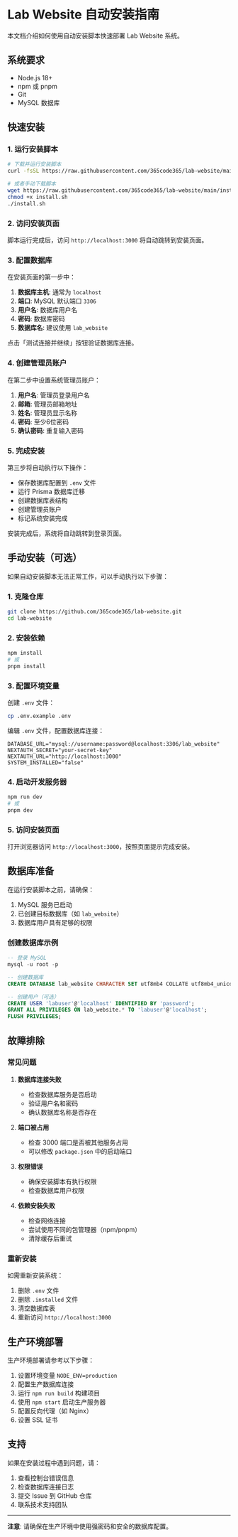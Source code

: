 # Lab Website 自动安装指南

本文档介绍如何使用自动安装脚本快速部署 Lab Website 系统。

## 系统要求

- Node.js 18+ 
- npm 或 pnpm
- Git
- MySQL 数据库

## 快速安装

### 1. 运行安装脚本

```bash
# 下载并运行安装脚本
curl -fsSL https://raw.githubusercontent.com/365code365/lab-website/main/install.sh | bash

# 或者手动下载脚本
wget https://raw.githubusercontent.com/365code365/lab-website/main/install.sh
chmod +x install.sh
./install.sh
```

### 2. 访问安装页面

脚本运行完成后，访问 `http://localhost:3000` 将自动跳转到安装页面。

### 3. 配置数据库

在安装页面的第一步中：

1. **数据库主机**: 通常为 `localhost`
2. **端口**: MySQL 默认端口 `3306`
3. **用户名**: 数据库用户名
4. **密码**: 数据库密码
5. **数据库名**: 建议使用 `lab_website`

点击「测试连接并继续」按钮验证数据库连接。

### 4. 创建管理员账户

在第二步中设置系统管理员账户：

1. **用户名**: 管理员登录用户名
2. **邮箱**: 管理员邮箱地址
3. **姓名**: 管理员显示名称
4. **密码**: 至少6位密码
5. **确认密码**: 重复输入密码

### 5. 完成安装

第三步将自动执行以下操作：

- 保存数据库配置到 `.env` 文件
- 运行 Prisma 数据库迁移
- 创建数据库表结构
- 创建管理员账户
- 标记系统安装完成

安装完成后，系统将自动跳转到登录页面。

## 手动安装（可选）

如果自动安装脚本无法正常工作，可以手动执行以下步骤：

### 1. 克隆仓库

```bash
git clone https://github.com/365code365/lab-website.git
cd lab-website
```

### 2. 安装依赖

```bash
npm install
# 或
pnpm install
```

### 3. 配置环境变量

创建 `.env` 文件：

```bash
cp .env.example .env
```

编辑 `.env` 文件，配置数据库连接：

```env
DATABASE_URL="mysql://username:password@localhost:3306/lab_website"
NEXTAUTH_SECRET="your-secret-key"
NEXTAUTH_URL="http://localhost:3000"
SYSTEM_INSTALLED="false"
```

### 4. 启动开发服务器

```bash
npm run dev
# 或
pnpm dev
```

### 5. 访问安装页面

打开浏览器访问 `http://localhost:3000`，按照页面提示完成安装。

## 数据库准备

在运行安装脚本之前，请确保：

1. MySQL 服务已启动
2. 已创建目标数据库（如 `lab_website`）
3. 数据库用户具有足够的权限

### 创建数据库示例

```sql
-- 登录 MySQL
mysql -u root -p

-- 创建数据库
CREATE DATABASE lab_website CHARACTER SET utf8mb4 COLLATE utf8mb4_unicode_ci;

-- 创建用户（可选）
CREATE USER 'labuser'@'localhost' IDENTIFIED BY 'password';
GRANT ALL PRIVILEGES ON lab_website.* TO 'labuser'@'localhost';
FLUSH PRIVILEGES;
```

## 故障排除

### 常见问题

1. **数据库连接失败**
   - 检查数据库服务是否启动
   - 验证用户名和密码
   - 确认数据库名称是否存在

2. **端口被占用**
   - 检查 3000 端口是否被其他服务占用
   - 可以修改 `package.json` 中的启动端口

3. **权限错误**
   - 确保安装脚本有执行权限
   - 检查数据库用户权限

4. **依赖安装失败**
   - 检查网络连接
   - 尝试使用不同的包管理器（npm/pnpm）
   - 清除缓存后重试

### 重新安装

如需重新安装系统：

1. 删除 `.env` 文件
2. 删除 `.installed` 文件
3. 清空数据库表
4. 重新访问 `http://localhost:3000`

## 生产环境部署

生产环境部署请参考以下步骤：

1. 设置环境变量 `NODE_ENV=production`
2. 配置生产数据库连接
3. 运行 `npm run build` 构建项目
4. 使用 `npm start` 启动生产服务器
5. 配置反向代理（如 Nginx）
6. 设置 SSL 证书

## 支持

如果在安装过程中遇到问题，请：

1. 查看控制台错误信息
2. 检查数据库连接日志
3. 提交 Issue 到 GitHub 仓库
4. 联系技术支持团队

---

**注意**: 请确保在生产环境中使用强密码和安全的数据库配置。
